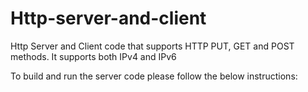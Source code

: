 Http-server-and-client
======================

Http Server and Client code that supports HTTP PUT, GET and POST methods. It supports both IPv4 and IPv6


To build and run the server code please follow the below instructions:
